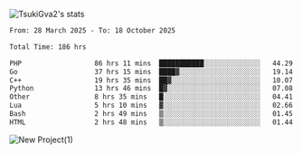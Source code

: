 
![TsukiGva2's stats](https://github-readme-stats.vercel.app/api?username=TsukiGva2&show_icons=true&theme=gruvbox)

<!--START_SECTION:waka-->

```txt
From: 28 March 2025 - To: 18 October 2025

Total Time: 186 hrs

PHP                  86 hrs 11 mins  ███████████░░░░░░░░░░░░░░   44.29 %
Go                   37 hrs 15 mins  ████▓░░░░░░░░░░░░░░░░░░░░   19.14 %
C++                  19 hrs 35 mins  ██▓░░░░░░░░░░░░░░░░░░░░░░   10.07 %
Python               13 hrs 46 mins  █▓░░░░░░░░░░░░░░░░░░░░░░░   07.08 %
Other                8 hrs 35 mins   █░░░░░░░░░░░░░░░░░░░░░░░░   04.41 %
Lua                  5 hrs 10 mins   ▓░░░░░░░░░░░░░░░░░░░░░░░░   02.66 %
Bash                 2 hrs 49 mins   ▒░░░░░░░░░░░░░░░░░░░░░░░░   01.45 %
HTML                 2 hrs 48 mins   ▒░░░░░░░░░░░░░░░░░░░░░░░░   01.44 %
```

<!--END_SECTION:waka-->

![New Project(1)](https://github.com/user-attachments/assets/ca397c4b-527a-4830-9802-b71a2622b058)

<!--
![91IYheGYbCL](https://github.com/user-attachments/assets/81d7ee5b-489d-41a0-a545-5872971bd286)
-->
